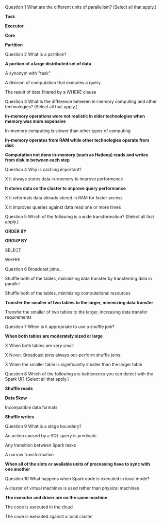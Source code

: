 Question 1
What are the different units of parallelism? (Select all that apply.)

**Task**

**Executor**

**Core**

**Partition**


Question 2
What is a partition?


**A portion of a large distributed set of data**

A synonym with "task"

A division of computation that executes a query

The result of data filtered by a WHERE clause


Question 3
What is the difference between in-memory computing and other technologies? (Select all that apply.)


**In-memory operations were not realistic in older technologies when memory was more expensive**

In-memory computing is slower than other types of computing

**In-memory operates from RAM while other technologies operate from disk**

**Computation not done in-memory (such as Hadoop) reads and writes from disk in between each step**


Question 4
Why is caching important?


X It always stores data in-memory to improve performance


**It stores data on the cluster to improve query performance**


X It reformats data already stored in RAM for faster access


X It improves queries against data read one or more times


Question 5
Which of the following is a wide transformation? (Select all that apply.)


**ORDER BY**

**GROUP BY**

SELECT

WHERE


Question 6
Broadcast joins...


Shuffle both of the tables, minimizing data transfer by transferring data in parallel

Shuffle both of the tables, minimizing computational resources

**Transfer the smaller of two tables to the larger, minimizing data transfer**

Transfer the smaller of two tables to the larger, increasing data transfer requirements



Question 7
When is it appropriate to use a shuffle join?



**When both tables are moderately sized or large**

X When both tables are very small

X  Never. Broadcast joins always out-perform shuffle joins.

X  When the smaller table is significantly smaller than the larger table


Question 8
Which of the following are bottlenecks you can detect with the Spark UI? (Select all that apply.)


**Shuffle reads**

**Data Skew**

Incompatible data formats

**Shuffle writes**


Question 9
What is a stage boundary?


An action caused by a SQL query is predicate

Any transition between Spark tasks

A narrow transformation

**When all of the slots or available units of processing have to sync with one another**


Question 10
What happens when Spark code is executed in local mode?


A cluster of virtual machines is used rather than physical machines

**The executor and driver are on the same machine**

The code is executed in the cloud

The code is executed against a local cluster
